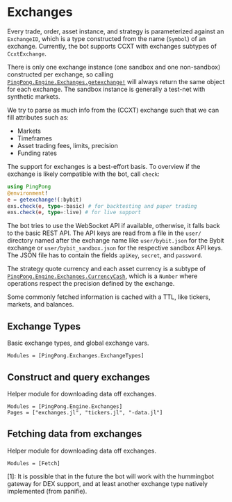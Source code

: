 # Exchanges

Every trade, order, asset instance, and strategy is parameterized against an `ExchangeID`, which is a type constructed from the name (`Symbol`) of an exchange. Currently, the bot supports CCXT with exchanges subtypes of `CcxtExchange`.

There is only one exchange instance (one sandbox and one non-sandbox) constructed per exchange, so calling [`PingPong.Engine.Exchanges.getexchange!`](@ref) will always return the same object for each exchange. The sandbox instance is generally a test-net with synthetic markets.

We try to parse as much info from the (CCXT) exchange such that we can fill attributes such as:
- Markets
- Timeframes
- Asset trading fees, limits, precision
- Funding rates

The support for exchanges is a best-effort basis. To overview if the exchange is likely compatible with the bot, call `check`:

``` julia
using PingPong
@environment!
e = getexchange!(:bybit)
exs.check(e, type=:basic) # for backtesting and paper trading
exs.check(e, type=:live) # for live support
```

The bot tries to use the WebSocket API if available, otherwise, it falls back to the basic REST API. The API keys are read from a file in the `user/` directory named after the exchange name like `user/bybit.json` for the Bybit exchange or `user/bybit_sandbox.json` for the respective sandbox API keys. The JSON file has to contain the fields `apiKey`, `secret`, and `password`.

The strategy quote currency and each asset currency is a subtype of [`PingPong.Engine.Exchanges.CurrencyCash`](@ref), which is a `Number` where operations respect the precision defined by the exchange.

Some commonly fetched information is cached with a TTL, like tickers, markets, and balances.

## Exchange Types
Basic exchange types, and global exchange vars.

```@autodocs; canonical=false
Modules = [PingPong.Exchanges.ExchangeTypes]
```

## Construct and query exchanges

Helper module for downloading data off exchanges.
```@autodocs; canonical=false
Modules = [PingPong.Engine.Exchanges]
Pages = ["exchanges.jl", "tickers.jl", "-data.jl"]
```

## Fetching data from exchanges

Helper module for downloading data off exchanges.
```@autodocs; canonical=false
Modules = [Fetch]
```

[1]: It is possible that in the future the bot will work with the hummingbot gateway for DEX support, and at least another exchange type natively implemented (from panifie).
